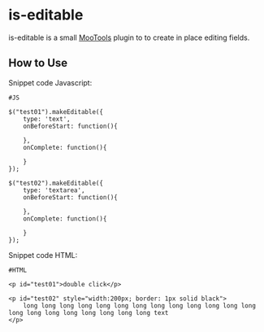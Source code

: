 is-editable
===============

is-editable is a small [MooTools](http://mootools.net/) plugin to to create in place editing fields.

How to Use
----------

Snippet code Javascript:

	#JS
	
	$("test01").makeEditable({
		type: 'text',
		onBeforeStart: function(){
			
		},
		onComplete: function(){
			
		}
	});

	$("test02").makeEditable({
		type: 'textarea',
		onBeforeStart: function(){
			
		},
		onComplete: function(){
			
		}
	});

Snippet code HTML:

	#HTML
	
	<p id="test01">double click</p>
	
	<p id="test02" style="width:200px; border: 1px solid black">
		long long long long long long long long long long long long long long long long long long long long long text
	</p>